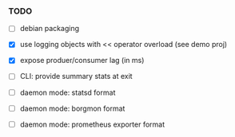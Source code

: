 ### TODO

- [ ] debian packaging
- [x] use logging objects with << operator overload (see demo proj)
- [x] expose produer/consumer lag (in ms)
- [ ] CLI: provide summary stats at exit
- [ ] daemon mode: statsd format
- [ ] daemon mode: borgmon format
- [ ] daemon mode: prometheus exporter format

